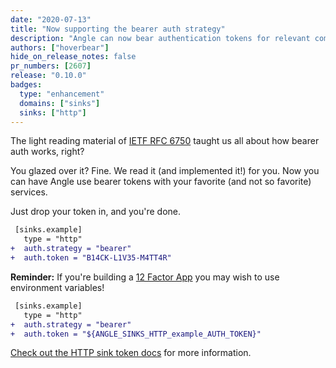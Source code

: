 ```yaml
---
date: "2020-07-13"
title: "Now supporting the bearer auth strategy"
description: "Angle can now bear authentication tokens for relevant components."
authors: ["hoverbear"]
hide_on_release_notes: false
pr_numbers: [2607]
release: "0.10.0"
badges:
  type: "enhancement"
  domains: ["sinks"]
  sinks: ["http"]
---
```


The light reading material of [IETF RFC 6750][urls.ietf_rfc_6750] taught us all about how bearer auth works, right?

You glazed over it? Fine. We read it (and implemented it!) for you. Now you can have Angle use bearer tokens with your favorite (and not so favorite) services.

Just drop your token in, and you're done.

```diff title="angle.toml"
 [sinks.example]
   type = "http"
+  auth.strategy = "bearer"
+  auth.token = "B14CK-L1V35-M4TT4R"
```

**Reminder:** If you're building a [12 Factor App][urls.twelve_factor_app] you may wish to use environment variables!

```diff title="angle.toml"
 [sinks.example]
   type = "http"
+  auth.strategy = "bearer"
+  auth.token = "${ANGLE_SINKS_HTTP_example_AUTH_TOKEN}"
```

[Check out the HTTP sink token docs][urls.angle_http_auth_token] for more information.

[urls.ietf_rfc_6750]: https://tools.ietf.org/html/rfc6750
[urls.twelve_factor_app]: https://12factor.net/
[urls.angle_http_auth_token]: /docs/reference/configuration/sinks/http/#auth.token
